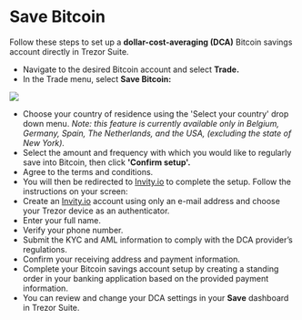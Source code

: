 # Save Bitcoin

Follow these steps to set up a **dollar-cost-averaging (DCA)** Bitcoin savings account directly in Trezor Suite.

* Navigate to the desired Bitcoin account and select **Trade.**
* In the Trade menu, select **Save Bitcoin:**

![](../../.gitbook/assets/Save\_Bitcoin-HL.png)

* Choose your country of residence using the 'Select your country' drop down menu. _Note: this feature is currently available only in Belgium, Germany, Spain, The Netherlands, and the USA, (excluding the state of New York)._
* Select the amount and frequency with which you would like to regularly save into Bitcoin, then click **'Confirm setup'.**
* Agree to the terms and conditions.&#x20;
* You will then be redirected to [Invity.io](http://invity.io) to complete the setup. Follow the instructions on your screen:
* Create an [Invity.io](http://invity.io) account using only an e-mail address and choose your Trezor device as an authenticator.
* Enter your full name.
* Verify your phone number.
* Submit the KYC and AML information to comply with the DCA provider’s regulations.
* Confirm your receiving address and payment information.
* Complete your Bitcoin savings account setup by creating a standing order in your banking application based on the provided payment information.
* You can review and change your DCA settings in your **Save** dashboard in Trezor Suite.
